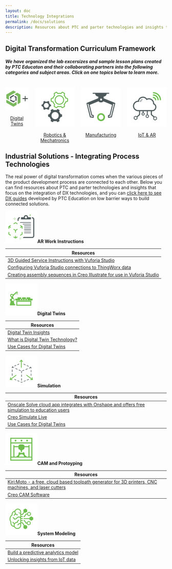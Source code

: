 ```yaml
---
layout: doc
title: Technology Integrations
permalink: /docs/solutions
description: Resources about PTC and parter technologies and insights that focus on the integration of DX technologies
---
```

<div class="container">
    <h2>Digital Transformation Curriculum Framework</h2>
    <h5><div>We have organized the lab excersizes and sample lesson plans created by PTC Educaton and their collaborating partners into the following categories and subject areas. Click on one topics below to learn more.
    </div></h5>
    <div class="container">
        <div class="columns is-vcentered is-centered is-multiline ">
            <div class="column is-one-fourth is-vcentered is-centered">
                <a href="/docs/solutions/onshapedx"><p>
                <img src="/docs/solutions/onshapeplus.png" alt=""/></p>
                <div class="subtitle" style="text-align:center">Digital Twins</div>
                </a>
            </div>
            <div class="column is-one-fourth">
                <a href="/docs/solutions/robotics"><p><img src="/docs/solutions/robot.png" alt=""/></p>
                <div class="subtitle" style="text-align:center">Robotics & Mechatronics</div>
                </a>
            </div>
            <div class="column is-one-fourth">
                <a href="/docs/solutions/manufacturing">
                <p><img src="/docs/solutions/manufacturing.png" alt=""/></p>
                <div class="subtitle" style="text-align:center">Manufacturing</div>
                </a>
            </div>
            <div class="column is-one-fourth">
                <a href="/docs/solutions/iot">
                <p><img src="/docs/solutions/iot.png" alt=""/></p>
                <div class="subtitle" style="text-align:center">IoT & AR</div>
                </a>
            </div>
        </div>
    </div>
</div>

<section class="section">
    <div class="container">
        <h2>Industrial Solutions - Integrating Process Technologies</h2>
        <div>The real power of digital transformation comes when the various pieces of the product development process are connected to each other. Below you can find resources about PTC and parter technologies and insights that focus on the integration of DX technologies, and you can <a href="/docs/integrations/dxguides">click here to see DX guides</a> developed by PTC Education on low barrier ways to build connected solutions.
        </div>
    </div>
</section>
<div class="container">
        <p><img src="/docs/integrations/ARworkInstructions.png" width="100px" alt=""/><b>AR Work Instructions</b></p>
        <div>
            <table>
                <thead>
                    <tr>
                        <th>Resources</th>
                    </tr>
                </thead>
                <tbody>
                    <tr>
                        <td><a href="http://support.ptc.com/help/vuforia/studio/en/#page/Studio_Help_Center%2Fmetadata%2FMetadata_Intro.html%23">3D Guided Service Instructions with Vuforia Studio</a></td>
                    </tr>
                    <tr>
                        <td><a href="http://support.ptc.com/help/vuforia/studio/en/#page/Studio_Help_Center%2FAnonymousAccess.html">Configuring Vuforia Studio connections to ThingWorx data</a></td>
                    </tr>
                    <tr>
                        <td><a href="http://support.ptc.com/help/vuforia/studio/en/#page/Studio_Help_Center%2FCreateAnimationSequence.html%23">Creating assembly sequences in Creo Illustrate for use in Vuforia Studio</a></td>
                    </tr>
                </tbody>
            </table>
        </div>
        <p><img src="/docs/integrations/DigitalTwins.png" width="100px" alt=""/><b>Digital Twins</b></p>
        <div>
            <table>
                <thead>
                    <tr>
                        <th>Resources</th>
                    </tr>
                </thead>
                <tbody>
                    <tr>
                        <td><a href="https://www.ptc.com/en/industry-insights/digital-twin">Digital Twin Insights</a></td>
                    </tr>
                    <tr>
                        <td><a href="https://www.ptc.com/en/blogs/corporate/what-is-digital-twin-technology">What is Digital Twin Technology?</a></td>
                    </tr>
                    <tr>
                        <td><a href="https://www.ptc.com/-/media/Files/PDFs/IoT/J12599_DigiTwin_Use_Cases_ebk_v8_lowres.pdf">Use Cases for Digital Twins</a></td>
                    </tr>
                </tbody>
            </table>
        </div>
        <p><img src="/docs/integrations/Simulation.png" width="100px" alt=""/><b>Simulation</b></p>
        <div>
            <table>
                <thead>
                    <tr>
                        <th>Resources</th>
                    </tr>
                </thead>
                <tbody>
                    <tr>
                        <td><a href="https://onscale.com/partnerships/onshape">Onscale Solve cloud app integrates with Onshape and offers free simulation to education users</a></td>
                    </tr>
                    <tr>
                        <td><a href="https://www.ptc.com/en/products/creo/simulation-live">Creo Simulate Live</a></td>
                    </tr>
                    <tr>
                        <td><a href="https://www.ptc.com/-/media/Files/PDFs/IoT/J12599_DigiTwin_Use_Cases_ebk_v8_lowres.pdf">Use Cases for Digital Twins</a></td>
                    </tr>
                </tbody>
            </table>
        </div>
        <p><img src="/docs/integrations/CAMprototyping.png" width="100px" alt=""/><b>CAM and Protoyping</b></p>
        <div>
            <table>
                <thead>
                    <tr>
                        <th>Resources</th>
                    </tr>
                </thead>
                <tbody>
                    <tr>
                        <td><a href="https://appstore.onshape.com/apps/CAM/EAAEWYIOMQKBENEMYW2N7MF253CT4WYL6SUJGEY=/description">Kiri:Moto - a free, cloud based toolpath generator for 3D printers, CNC machines, and laser cutters</a></td>
                    </tr>
                    <tr>
                        <td><a href="https://www.ptc.com/en/technologies/cad/cam-software">Creo CAM Software</a></td>
                    </tr>
                </tbody>
            </table>
        </div>
        <p><img src="/docs/integrations/SystemModeling.png" width="100px" alt=""/><b>System Modeling</b></p>
        <div>
            <table>
                <thead>
                    <tr>
                        <th>Resources</th>
                    </tr>
                </thead>
                <tbody>
                    <tr>
                        <td><a href="https://developer.thingworx.com/en/resources/guides/analytics-builder-quickstart">Build a predictive analytics model</a></td>
                    </tr>
                    <tr>
                        <td><a href="https://www.ptc.com/-/media/Files/PDFs/ThingWorx/ThingWorx-Analyze-Brochure.pdf">Unlocking insights from IoT data</a></td>
                    </tr>
                </tbody>
            </table>
        </div>
</div>